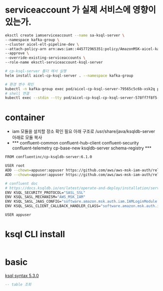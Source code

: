 
# serviceaccount 가 실제 서비스에 영향이 있는가. 

```bash
eksctl create iamserviceaccount --name sa-ksql-server \
--namespace kafka-group \
--cluster aicel-elt-pipeline-dev \
--attach-policy-arn arn:aws:iam::445772965351:policy/AmazonMSK-aicel-kafka-dev-rw \
--approve \
--override-existing-serviceaccounts \
--role-name eksctl-serviceaccount-ksql-server

```

```bash
# cp-ksql-server 폴더 에서 실행 
helm install aicel-cp-ksql-server . --namespace kafka-group

# 환경 변수 확인 
kubectl -n kafka-group exec pod/aicel-cp-ksql-server-79565c5c6b-xsk2q printenv 
# shell 연결
kubectl exec --stdin --tty pod/aicel-cp-ksql-cp-ksql-server-578ff7f8f5-9pxds -- sh
```



# container 
- iam 모듈을 설치할 장소 확인 필요 아래 구조로 /usr/share/java/ksqldb-server 아래로 모듈 복사 
- *** confluent-common  confluent-hub-client  confluent-security  confluent-telemetry  cp-base-new  ksqldb-server  schema-registry ***
```bash
FROM confluentinc/cp-ksqldb-server:6.1.0

USER root
ADD --chown=appuser:appuser https://github.com/aws/aws-msk-iam-auth/releases/download/v1.1.4/aws-msk-iam-auth-1.1.4-all.jar /usr/share/java/cp-base-new/
ADD --chown=appuser:appuser https://github.com/aws/aws-msk-iam-auth/releases/download/v1.1.4/aws-msk-iam-auth-1.1.4-all.jar /usr/share/java/ksqldb-server/

# confluent doc 
# https://docs.ksqldb.io/en/latest/operate-and-deploy/installation/server-config/security/
ENV KSQL_SECURITY_PROTOCOL="SASL_SSL"
ENV KSQL_SASL_MECHANISM="AWS_MSK_IAM"
ENV KSQL_SASL_JAAS_CONFIG="software.amazon.msk.auth.iam.IAMLoginModule required;"
ENV KSQL_SASL_CLIENT_CALLBACK_HANDLER_CLASS="software.amazon.msk.auth.iam.IAMClientCallbackHandler"

USER appuser

```

# ksql CLI install
```bash

```

# basic 
[ksql syntax 5.3.0](https://docs.confluent.io/5.2.0/ksql/docs/developer-guide/syntax-reference.html)
```sql
-- table 조회 


```